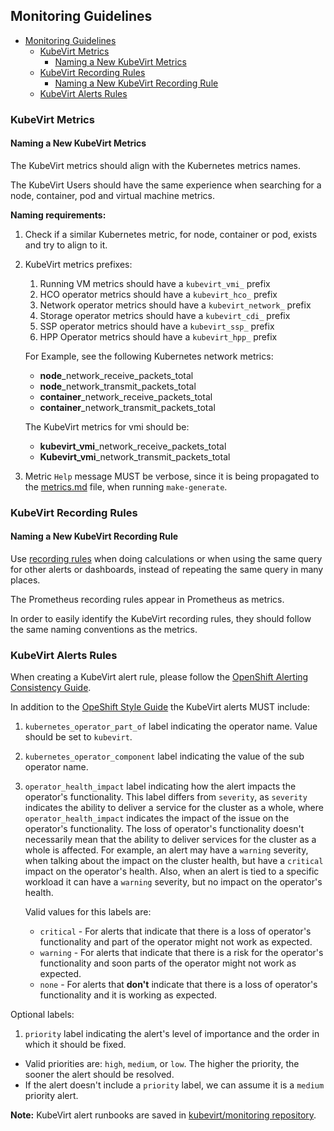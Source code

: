 ## Monitoring Guidelines

- [Monitoring Guidelines](#monitoring-guidelines)
  - [KubeVirt Metrics](#kubevirt-metrics)
    - [Naming a New KubeVirt Metrics](#naming-a-new-kubevirt-metrics)
  - [KubeVirt Recording Rules](#kubevirt-recording-rules)
    - [Naming a New KubeVirt Recording Rule](#naming-a-new-kubevirt-recording-rule)
  - [KubeVirt Alerts Rules](#kubevirt-alerts-rules)
 
### KubeVirt Metrics
#### Naming a New KubeVirt Metrics

The KubeVirt metrics should align with the Kubernetes metrics names.

The KubeVirt Users should have the same experience when searching for a node, container, pod and virtual machine metrics.

**Naming requirements:**
1. Check if a similar Kubernetes metric, for node, container or pod, exists and try to align to it.
2. KubeVirt metrics prefixes:
   1.  Running VM metrics should have a `kubevirt_vmi_` prefix
   2.  HCO operator metrics should have a `kubevirt_hco_` prefix
   3.  Network operator metrics should have a `kubevirt_network_` prefix
   4.  Storage operator metrics should have a `kubevirt_cdi_` prefix
   5.  SSP operator metrics should have a `kubevirt_ssp_` prefix
   6.  HPP Operator metrics should have a `kubevirt_hpp_` prefix


    For Example, see the following Kubernetes network metrics:
    - **node**_network_receive_packets_total
    - **node**_network_transmit_packets_total
    - **container**_network_receive_packets_total
    - **container**_network_transmit_packets_total

    The KubeVirt metrics for vmi should be:
    - **kubevirt_vmi**_network_receive_packets_total
    - **Kubevirt_vmi**_network_transmit_packets_total


3. Metric `Help` message MUST be verbose, since it is being propagated to the [metrics.md](https://github.com/kubevirt/kubevirt/blob/main/docs/observability/metrics.md) file, when running `make-generate`.

### KubeVirt Recording Rules

#### Naming a New KubeVirt Recording Rule

Use [recording rules](https://prometheus.io/docs/prometheus/latest/configuration/recording_rules/#recording-rules) when doing calculations or when using the same query for other alerts or dashboards, instead of repeating the same query in many places.

The Prometheus recording rules appear in Prometheus as metrics.

In order to easily identify the KubeVirt recording rules, they should follow the same naming conventions as the metrics.

### KubeVirt Alerts Rules

When creating a KubeVirt alert rule, please follow the [OpenShift Alerting Consistency Guide](https://github.com/openshift/enhancements/blob/master/enhancements/monitoring/alerting-consistency.md#alerting-consistency).

In addition to the [OpeShift Style Guide](https://github.com/openshift/enhancements/blob/master/enhancements/monitoring/alerting-consistency.md#style-guide) the KubeVirt alerts MUST include:
1. `kubernetes_operator_part_of` label indicating the operator name. Value should be set to `kubevirt`.
2. `kubernetes_operator_component` label indicating the value of the sub operator name.
3. `operator_health_impact` label indicating how the alert impacts the operator's functionality.
   This label differs from `severity`, as `severity` indicates the ability to deliver a service for the cluster as a whole, where `operator_health_impact` indicates the impact of the issue on the operator's functionality.
   The loss of operator's functionality doesn't necessarily mean that the ability to deliver services for the cluster as a whole is affected.
   For example, an alert may have a `warning` severity, when talking about the impact on the cluster health, but have a `critical` impact on the operator's health. 
   Also, when an alert is tied to a specific workload it can have a `warning` severity, but no impact on the operator's health.
   
    Valid values for this labels are:
   - `critical` - For alerts that indicate that there is a loss of operator's functionality and part of the operator might not work as expected.
   - `warning` - For alerts that indicate that there is a risk for the operator's functionality and soon parts of the operator might not work as expected.
   - `none` - For alerts that **don't** indicate that there is a loss of operator's functionality and it is working as expected.
    
Optional labels:
1. `priority` label indicating the alert's level of importance and the order in which it should be fixed.
  * Valid priorities are: `high`, `medium`, or `low`.
    The higher the priority, the sooner the alert should be resolved.
  * If the alert doesn't include a `priority` label, we can assume it is a `medium` priority alert.

**Note:**
KubeVirt alert runbooks are saved in [kubevirt/monitoring repository](https://github.com/kubevirt/monitoring/tree/main/docs/runbooks).
